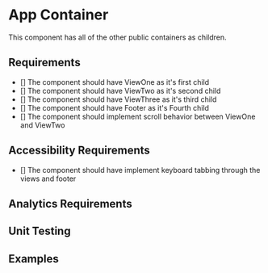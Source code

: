 # App Container

This component has all of the other public containers as children.

## Requirements

* [] The component should have ViewOne as it's first child
* [] The component should have ViewTwo as it's second child
* [] The component should have ViewThree as it's third child
* [] The component should have Footer as it's Fourth child
* [] The component should implement scroll behavior between ViewOne and ViewTwo

## Accessibility Requirements

* [] The component should have implement keyboard tabbing through the views and footer

## Analytics Requirements

## Unit Testing

## Examples
